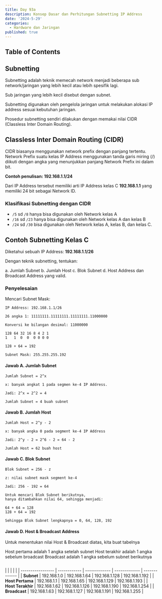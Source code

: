 ```yaml
---
title: Day 93a
description: Konsep Dasar dan Perhitungan Subnetting IP Address
date: '2024-5-29'
categories:
  - Hardware dan Jaringan
published: true
---
```


## Table of Contents

## Subnetting

Subnetting adalah teknik memecah network menjadi beberapa sub network/jaringan yang lebih kecil atau lebih spesifik lagi.

Sub jaringan yang lebih kecil disebut dengan subnet.

Subnetting digunakan oleh pengelola jaringan untuk melakukan alokasi IP address sesuai kebutuhan jaringan.

Prosedur subnetting sendiri dilakukan dengan memakai nilai CIDR (Classless Inter Domain Routing).

## Classless Inter Domain Routing (CIDR)

CIDR biasanya menggunakan network prefix dengan panjang tertentu. Network Prefix suatu kelas IP Address menggunakan tanda garis miring (/) diikuti dengan angka yang menunjukkan panjang Network Prefix ini dalam bit.

**Contoh penulisan: 192.168.1.1/24**

Dari IP Address tersebut memiliki arti IP Address kelas C **192.168.1.1** yang memiliki 24 bit sebagai Network ID.

### Klasifikasi Subnetting dengan CIDR

- `/5` sd `/8` hanya bisa digunakan oleh Network kelas A
- `/16` sd `/23` hanya bisa digunakan oleh Network kelas A dan kelas B
- `/24` sd `/30` bisa digunakan oleh Network kelas A, kelas B, dan kelas C.

## Contoh Subnetting Kelas C

Diketahui sebuah IP Address: **192.168.1.1/26**

Dengan teknik subnetting, tentukan:

a. Jumlah Subnet
b. Jumlah Host
c. Blok Subnet
d. Host Address dan Broadcast Address yang valid.

### Penyelesaian

Mencari Subnet Mask:

```
IP Address: 192.168.1.1/26

26 angka 1: 11111111.11111111.11111111.11000000

Konversi ke bilangan desimal: 11000000

128 64 32 16 8 4 2 1
1   1  0  0  0 0 0 0

128 + 64 = 192

Subnet Mask: 255.255.255.192
```

#### Jawab A. Jumlah Subnet

```
Jumlah Subnet = 2^x

x: banyak angkat 1 pada segmen ke-4 IP Address.

Jadi: 2^x = 2^2 = 4

Jumlah Subnet = 4 buah subnet
```

#### Jawab B. Jumlah Host

```
Jumlah Host = 2^y - 2

x: banyak angka 0 pada segment ke-4 IP Address

Jadi: 2^y - 2 = 2^6 - 2 = 64 - 2

Jumlah Host = 62 buah host
```

#### Jawab C. Blok Subnet

```
Blok Subnet = 256 - z

z: nilai subnet mask segment ke-4

Jadi: 256 - 192 = 64

Untuk mencari Blok Subnet berikutnya,
hanya ditambahkan nilai 64, sehingga menjadi:

64 + 64 = 128
128 + 64 = 192

Sehingga Blok Subnet lengkapnya = 0, 64, 128, 192
```

#### Jawab D. Host & Broadcast Address

Untuk menentukan nilai Host & Broadcast diatas, kita buat tabelnya

Host pertama adalah 1 angka setelah subnet
Host terakhir adalah 1 angka sebelum broadcast
Broadcast adalah 1 angka sebelum subnet berikutnya

<div style="overflow-x: scroll;">

|                   |              |               |               |
| ----------------- | ------------ | ------------- | ------------- | ------------- |
| **Subnet**        | 192.168.1.0  | 192.168.1.64  | 192.168.1.128 | 192.168.1.192 |
| **Host Pertama**  | 192.168.1.1  | 192.168.1.65  | 192.168.1.129 | 192.168.1.193 |
| **Host Terakhir** | 192.168.1.62 | 192.168.1.126 | 192.168.1.190 | 192.168.1.254 |
| **Broadcast**     | 192.168.1.63 | 192.168.1.127 | 192.168.1.191 | 192.168.1.255 |

</div>
